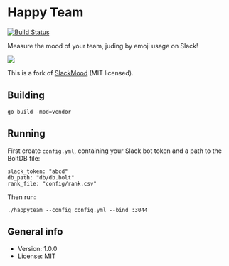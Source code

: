 # Happy Team

[![Build Status](https://travis-ci.com/xyproto/happyteam.svg?branch=master)](https://travis-ci.com/xyproto/happyteam)

Measure the mood of your team, juding by emoji usage on Slack!

![](https://s3.amazonaws.com/f.cl.ly/items/0E3W453j2I44451b441x/Screen%20Shot%202016-05-31%20at%2015.01.18.png?v=7d9a7302)

This is a fork of [SlackMood](https://github.com/YoSmudge/SlackMood) (MIT licensed).

## Building

    go build -mod=vendor

## Running

First create `config.yml`, containing your Slack bot token and a path to the BoltDB file:

```
slack_token: "abcd"
db_path: "db/db.bolt"
rank_file: "config/rank.csv"
```

Then run:

    ./happyteam --config config.yml --bind :3044

## General info

* Version: 1.0.0
* License: MIT
